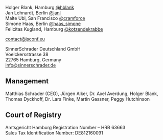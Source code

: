 Holger Blank, Hamburg [@hblank](https://twitter.com/hblank)<br/>
Jan Lehnardt, Berlin [@janl](https://twitter.com/janl)<br/>
Malte Ubl, San Francisco [@cramforce](https://twitter.com/cramforce)<br/>
Simone Haas, Berlin [@haas_simone](https://twitter.com/haas_simone)<br/>
Felicitas Kugland, Hamburg [@kotzendekrabbe](https://twitter.com/kotzendekrabbe)<br/>

[contact@jsconf.eu](mailto://contact@jsconf.eu)

  
SinnerSchrader Deutschland GmbH<br/>
Voelckersstrasse 38<br/>
22765 Hamburg, Germany<br/>
[info@sinnerschrader.de](mailto://info@sinnerschrader.com)


## Management
Matthias Schrader (CEO), Jürgen Alker, Dr. Axel Averdung, Holger Blank, Thomas Dyckhoff, Dr. Lars Finke, Martin Gassner, Peggy Hutchinson


## Court of Registry
Amtsgericht Hamburg Registration Number – HRB 63663<br/>
Sales Tax Identification Number: DE812160091
